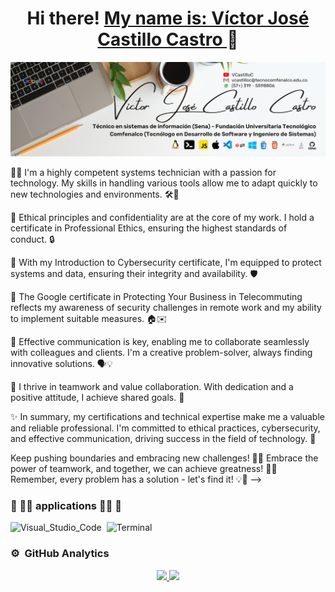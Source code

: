 <div align="center">
<h1 align="center">Hi there! <a href="https://www.linkedin.com/in/vcastilloc/"> My name is: Víctor José Castillo Castro </a> 👋</h1>
</div>
<section align='left'>
  
<img src="White Minimalist Profile LinkedIn Banner.jpg">

<!--**VictorCast2/VictorCast2** is a ✨ _special_ ✨ repository because its `README.md` (this file) appears on your GitHub profile.-->

👨‍💻 I'm a highly competent systems technician with a passion for technology. My skills in handling various tools allow me to adapt quickly to new technologies and environments. 🛠️💪

📜 Ethical principles and confidentiality are at the core of my work. I hold a certificate in Professional Ethics, ensuring the highest standards of conduct. 🔒

🔐 With my Introduction to Cybersecurity certificate, I'm equipped to protect systems and data, ensuring their integrity and availability. 🛡️

💼 The Google certificate in Protecting Your Business in Telecommuting reflects my awareness of security challenges in remote work and my ability to implement suitable measures. 🏠✉️

💬 Effective communication is key, enabling me to collaborate seamlessly with colleagues and clients. I'm a creative problem-solver, always finding innovative solutions. 🗣️💡

🤝 I thrive in teamwork and value collaboration. With dedication and a positive attitude, I achieve shared goals. 🚀

✨ In summary, my certifications and technical expertise make me a valuable and reliable professional. I'm committed to ethical practices, cybersecurity, and effective communication, driving success in the field of technology. 🌟

Keep pushing boundaries and embracing new challenges! 🚀💪 Embrace the power of teamwork, and together, we can achieve greatness! 🤝✨ Remember, every problem has a solution - let's find it! 💡🔧
-->
### 🚀 👨‍💻 applications 👨‍💻 🚀
<img src="VictorCast2/icons/vscode.png" title="Visual_Studio_Code" alt="Visual_Studio_Code" width="40" height="40"/>&nbsp;
<img src="VictorCast2/icons/terminal.png" title="Terminal" alt="Terminal" width="40" height="40"/>&nbsp;

### ⚙️ &nbsp;GitHub Analytics

<p align="center">
<a href="https://github.com/VictorCast2">
  <img height="180em" src="https://github-readme-stats-eight-theta.vercel.app/api?username=VictorCast2&show_icons=true&theme=algolia&include_all_commits=true&count_private=true"/>
  <img height="180em" src="https://github-readme-stats-eight-theta.vercel.app/api/top-langs/?username=VictorCast2&layout=compact&langs_count=8&theme=algolia"/>
</a>
</p>
